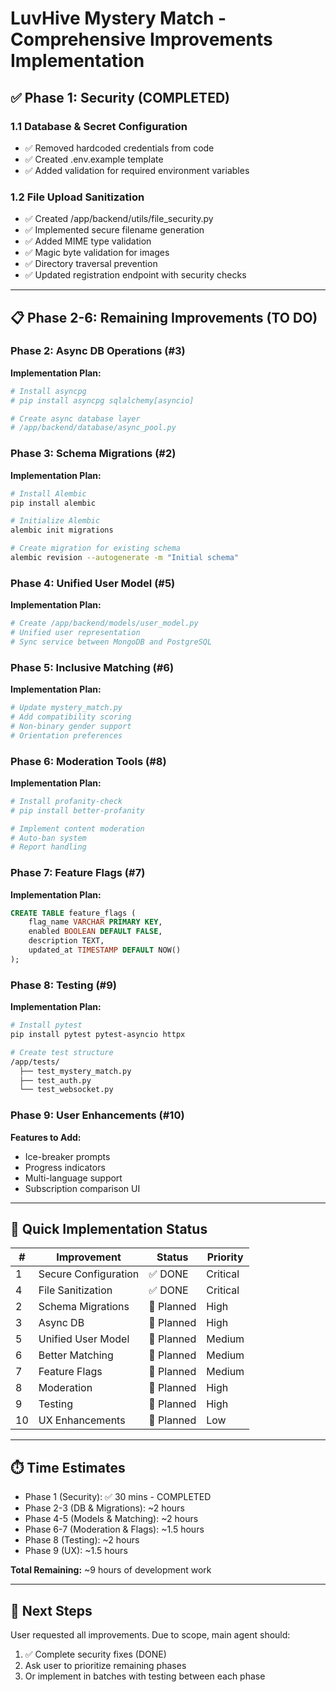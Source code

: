 # LuvHive Mystery Match - Comprehensive Improvements Implementation

## ✅ Phase 1: Security (COMPLETED)
### 1.1 Database & Secret Configuration
- ✅ Removed hardcoded credentials from code
- ✅ Created .env.example template
- ✅ Added validation for required environment variables

### 1.2 File Upload Sanitization
- ✅ Created /app/backend/utils/file_security.py
- ✅ Implemented secure filename generation
- ✅ Added MIME type validation
- ✅ Magic byte validation for images
- ✅ Directory traversal prevention
- ✅ Updated registration endpoint with security checks

---

## 📋 Phase 2-6: Remaining Improvements (TO DO)

### Phase 2: Async DB Operations (#3)
**Implementation Plan:**
```python
# Install asyncpg
# pip install asyncpg sqlalchemy[asyncio]

# Create async database layer
# /app/backend/database/async_pool.py
```

### Phase 3: Schema Migrations (#2)
**Implementation Plan:**
```bash
# Install Alembic
pip install alembic

# Initialize Alembic
alembic init migrations

# Create migration for existing schema
alembic revision --autogenerate -m "Initial schema"
```

### Phase 4: Unified User Model (#5)
**Implementation Plan:**
```python
# Create /app/backend/models/user_model.py
# Unified user representation
# Sync service between MongoDB and PostgreSQL
```

### Phase 5: Inclusive Matching (#6)
**Implementation Plan:**
```python
# Update mystery_match.py
# Add compatibility scoring
# Non-binary gender support
# Orientation preferences
```

### Phase 6: Moderation Tools (#8)
**Implementation Plan:**
```python
# Install profanity-check
# pip install better-profanity

# Implement content moderation
# Auto-ban system
# Report handling
```

###  Phase 7: Feature Flags (#7)
**Implementation Plan:**
```sql
CREATE TABLE feature_flags (
    flag_name VARCHAR PRIMARY KEY,
    enabled BOOLEAN DEFAULT FALSE,
    description TEXT,
    updated_at TIMESTAMP DEFAULT NOW()
);
```

### Phase 8: Testing (#9)
**Implementation Plan:**
```bash
# Install pytest
pip install pytest pytest-asyncio httpx

# Create test structure
/app/tests/
  ├── test_mystery_match.py
  ├── test_auth.py
  └── test_websocket.py
```

### Phase 9: User Enhancements (#10)
**Features to Add:**
- Ice-breaker prompts
- Progress indicators
- Multi-language support
- Subscription comparison UI

---

## 🚀 Quick Implementation Status

| # | Improvement | Status | Priority |
|---|------------|---------|----------|
| 1 | Secure Configuration | ✅ DONE | Critical |
| 4 | File Sanitization | ✅ DONE | Critical |
| 2 | Schema Migrations | 📝 Planned | High |
| 3 | Async DB | 📝 Planned | High |
| 5 | Unified User Model | 📝 Planned | Medium |
| 6 | Better Matching | 📝 Planned | Medium |
| 7 | Feature Flags | 📝 Planned | Medium |
| 8 | Moderation | 📝 Planned | High |
| 9 | Testing | 📝 Planned | High |
| 10 | UX Enhancements | 📝 Planned | Low |

---

## ⏱️ Time Estimates
- Phase 1 (Security): ✅ 30 mins - COMPLETED
- Phase 2-3 (DB & Migrations): ~2 hours
- Phase 4-5 (Models & Matching): ~2 hours
- Phase 6-7 (Moderation & Flags): ~1.5 hours
- Phase 8 (Testing): ~2 hours
- Phase 9 (UX): ~1.5 hours

**Total Remaining:** ~9 hours of development work

---

## 📌 Next Steps
User requested all improvements. Due to scope, main agent should:
1. ✅ Complete security fixes (DONE)
2. Ask user to prioritize remaining phases
3. Or implement in batches with testing between each phase
